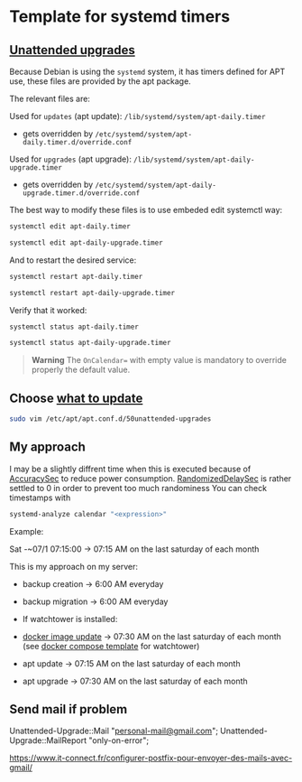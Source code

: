 # Template for systemd timers

## [Unattended upgrades](https://wiki.debian.org/UnattendedUpgrades)

Because Debian is using the `systemd` system, it has timers defined for APT use, these files are provided by the apt package.

The relevant files are:

Used for `updates` (apt update): `/lib/systemd/system/apt-daily.timer`

- gets overridden by `/etc/systemd/system/apt-daily.timer.d/override.conf`
  
Used for `upgrades` (apt upgrade): `/lib/systemd/system/apt-daily-upgrade.timer`

- gets overridden by `/etc/systemd/system/apt-daily-upgrade.timer.d/override.conf`

The best way to modify these files is to use embeded edit systemctl way:

```bash
systemctl edit apt-daily.timer
```

```bash
systemctl edit apt-daily-upgrade.timer
```

And to restart the desired service:

```bash
systemctl restart apt-daily.timer
```

```bash
systemctl restart apt-daily-upgrade.timer
```

Verify that it worked:

```bash
systemctl status apt-daily.timer
```

```bash
systemctl status apt-daily-upgrade.timer
```

> **Warning**
> The `OnCalendar=` with empty value is mandatory to override properly the default value.

## Choose [what to update](https://wiki.debian.org/fr/unattended-upgrades)

```bash
sudo vim /etc/apt/apt.conf.d/50unattended-upgrades
```

## My approach

I may be a slightly diffrent time when this is executed because of [AccuracySec](https://man.archlinux.org/man/systemd.timer.5) to reduce power consumption.
[RandomizedDelaySec](https://man.archlinux.org/man/systemd.timer.5) is rather settled to 0 in order to prevent too much randominess
You can check timestamps with

```bash
systemd-analyze calendar "<expression>"
```
Example:

Sat *-*~07/1 07:15:00 -> 07:15 AM on the last saturday of each month


This is my approach on my server:
- backup creation -> 6:00 AM everyday
- backup migration -> 6:00 AM everyday
  
- If watchtower is installed:
- [docker image update](https://github.com/containrrr/watchtower) -> 07:30 AM on the last saturday of each month (see [docker compose template](https://github.com/moniika21/docker-compose-template/blob/main/watchtower/docker-compose.yaml) for watchtower)
  
- apt update -> 07:15 AM on the last saturday of each month
- apt upgrade -> 07:30 AM on the last saturday of each month



## Send mail if problem

Unattended-Upgrade::Mail "personal-mail@gmail.com";
Unattended-Upgrade::MailReport "only-on-error";

https://www.it-connect.fr/configurer-postfix-pour-envoyer-des-mails-avec-gmail/
